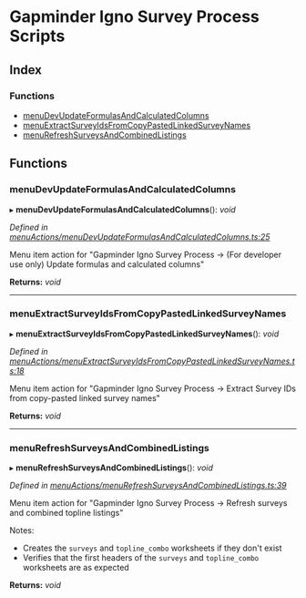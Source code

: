 
# Gapminder Igno Survey Process Scripts

## Index

### Functions

* [menuDevUpdateFormulasAndCalculatedColumns](README.md#menudevupdateformulasandcalculatedcolumns)
* [menuExtractSurveyIdsFromCopyPastedLinkedSurveyNames](README.md#menuextractsurveyidsfromcopypastedlinkedsurveynames)
* [menuRefreshSurveysAndCombinedListings](README.md#menurefreshsurveysandcombinedlistings)

## Functions

###  menuDevUpdateFormulasAndCalculatedColumns

▸ **menuDevUpdateFormulasAndCalculatedColumns**(): *void*

*Defined in [menuActions/menuDevUpdateFormulasAndCalculatedColumns.ts:25](https://github.com/Gapminder/gapminder-igno-survey-process-scripts/blob/v0.3.0/src/menuActions/menuDevUpdateFormulasAndCalculatedColumns.ts#L25)*

Menu item action for "Gapminder Igno Survey Process -> (For developer use only) Update formulas and calculated columns"

**Returns:** *void*

___

###  menuExtractSurveyIdsFromCopyPastedLinkedSurveyNames

▸ **menuExtractSurveyIdsFromCopyPastedLinkedSurveyNames**(): *void*

*Defined in [menuActions/menuExtractSurveyIdsFromCopyPastedLinkedSurveyNames.ts:18](https://github.com/Gapminder/gapminder-igno-survey-process-scripts/blob/v0.3.0/src/menuActions/menuExtractSurveyIdsFromCopyPastedLinkedSurveyNames.ts#L18)*

Menu item action for "Gapminder Igno Survey Process -> Extract Survey IDs from copy-pasted linked survey names"

**Returns:** *void*

___

###  menuRefreshSurveysAndCombinedListings

▸ **menuRefreshSurveysAndCombinedListings**(): *void*

*Defined in [menuActions/menuRefreshSurveysAndCombinedListings.ts:39](https://github.com/Gapminder/gapminder-igno-survey-process-scripts/blob/v0.3.0/src/menuActions/menuRefreshSurveysAndCombinedListings.ts#L39)*

Menu item action for "Gapminder Igno Survey Process -> Refresh surveys and combined topline listings"

Notes:
- Creates the `surveys` and `topline_combo` worksheets if they don't exist
- Verifies that the first headers of the `surveys` and `topline_combo` worksheets are as expected

**Returns:** *void*
